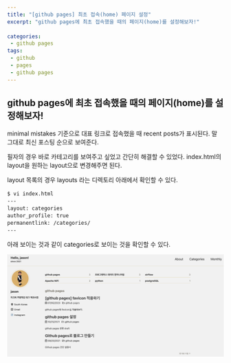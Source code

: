 ```yaml
---
title: "[github pages] 최초 접속(home) 페이지 설정"
excerpt: "github pages에 최초 접속했을 때의 페이지(home)를 설정해보자!"

categories:
 - github pages
tags:
 - github
 - pages
 - github pages
---
```


## github pages에 최초 접속했을 때의 페이지(home)를 설정해보자!
minimal mistakes 기준으로 대표 링크로 접속했을 때 recent posts가 표시된다. 말 그대로 최신 포스팅 순으로 보여준다.

필자의 경우 바로 카테고리를 보여주고 싶었고 간단히 해결할 수 있었다. index.html의 layout을 원하는 layout으로 변경해주면 된다.

layout 목록의 경우 layouts 라는 디렉토리 아래에서 확인할 수 있다.

```bash
$ vi index.html
---
layout: categories
author_profile: true
permanentlink: /categories/
---
```

아래 보이는 것과 같이 categories로 보이는 것을 확인할 수 있다.

![favicon example](/assets/categories_jason.png)